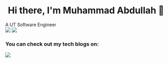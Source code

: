 <h1><center>Hi there, I'm Muhammad Abdullah 👋<center></h1>
<p>A UT Software Engineer</h>
  <br>
<img src="https://img.shields.io/badge/C%2B%2B-00599C?style=for-the-badge&logo=c%2B%2B&logoColor=white" />
<img src="https://img.shields.io/badge/Python-FFD43B?style=for-the-badge&logo=python&logoColor=blue" />
  <h3>You can check out my tech blogs on: </h3>
  <img src ="https://img.shields.io/badge/Blogger-FF5722?style=for-the-badge&logo=blogger&logoColor=white"/>
